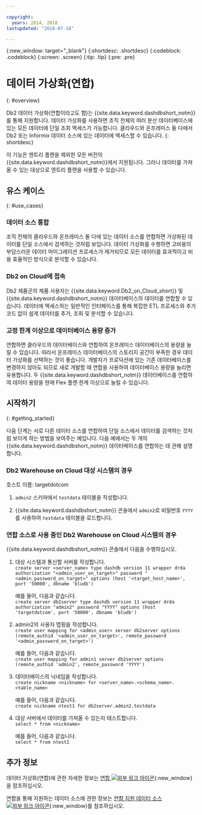```yaml
---

copyright:
  years: 2014, 2018
lastupdated: "2018-07-18"

---
```


<!-- Attribute definitions --> 
{:new_window: target="_blank"}
{:shortdesc: .shortdesc}
{:codeblock: .codeblock}
{:screen: .screen}
{:tip: .tip}
{:pre: .pre}

# 데이터 가상화(연합)
{: #overview}

Db2 데이터 가상화(연합이라고도 함)는 {{site.data.keyword.dashdbshort_notm}}를 통해 지원합니다. 데이터 가상화를 사용하면 조직 전체의 여러 분산 데이터베이스에 있는 모든 데이터에 단일 조회 액세스가 가능합니다. 클라우드와 온프레미스 둘 다에서 Db2 또는 Informix 데이터 소스에 있는 데이터에 액세스할 수 있습니다. 
{: shortdesc}

이 기능은 엔트리 플랜을 제외한 모든 버전의 {{site.data.keyword.dashdbshort_notm}}에서 지원됩니다. 그러나 데이터를 가져올 수 있는 대상으로 엔트리 플랜을 사용할 수 있습니다.

## 유스 케이스
{: #use_cases}

### 데이터 소스 통합

조직 전체의 클라우드와 온프레미스 둘 다에 있는 데이터 소스를 연합하면 가상화된 데이터를 단일 소스에서 검색하는 것처럼 보입니다. 데이터 가상화를 수행하면 고비용의 부담스러운 데이터 마이그레이션 프로세스가 제거되므로 모든 데이터를 효과적이고 비용 효율적인 방식으로 분석할 수 있습니다.

<!-- A company may have started their operations with an on-premises Db2 server. As cloud technology becomes more widespread and companies start to operate on cloud in a cost-effective fashion, there will be continued Cloud growth. However, the organization’s data on both sources remain as a critical component to their decision-making processes. By way of example, a client operating in retail industry needs to be able to access all data, say customer information, to run further analysis on their customers’ consumption behaviors. They need to be able to identify customers, match their records on cloud with already existing ones from an on-premises database and compose them as if the data is being retrieved from a single source. Federation capability here prevents the burdensome data migration process and allows the user to access the data without moving the data.

located in the cloud and on-premises -->

### Db2 on Cloud에 접속

Db2 제품군의 제품 사용자는 {{site.data.keyword.Db2_on_Cloud_short}} 및 {{site.data.keyword.dashdbshort_notm}} 데이터베이스의 데이터를 연합할 수 있습니다. 데이터에 액세스하는 일반적인 인터페이스를 통해 복잡한 ETL 프로세스와 추가 코드 없이 쉽게 데이터를 추가, 조회 및 분석할 수 있습니다.

<!-- Db2 family users would now be able to federate data between Db2 on Cloud and Db2 Warehouse on Cloud. By being provided a common interface for accessing the data, a user can now easily add or query data from or to the Warehouse without complex ETL processes or any additional code. -->

<!-- ### Sharded data across multiple servers

At times, you might choose to partition (shard) your data. With federation capabilities, sharded data can be queried with a unified interface. Federation gives you the ability to better balance your workloads, scale specific parts of an app, and create microservices that work together. -->

<!-- At times, users may choose to partition (shard). With federation capabilities, data can be queried with a unified interface and this lets the user better balance the workload, scale specific parts of an app or create microservices that work together. -->

### 고정 한계 이상으로 데이터베이스 용량 증가

연합하면 클라우드의 데이터베이스와 연합하여 온프레미스 데이터베이스의 용량을 늘릴 수 있습니다. 따라서 온프레미스 데이터베이스의 스토리지 공간이 부족한 경우 데이터 가상화를 선택하는 것이 좋습니다. 개발자가 프로덕션에 있는 기존 데이터베이스를 변경하지 않아도 되므로 새로 개발할 때 연합을 사용하여 데이터베이스 용량을 늘리면 유용합니다. 두 {{site.data.keyword.dashdbshort_notm}} 데이터베이스를 연합하여 데이터 용량을 현재 Flex 플랜 한계 이상으로 늘릴 수 있습니다.

<!-- By using federation, users can increase capacity of an on premises database by federating to or from the cloud. This is a great option if your on premises database is running out of storage. Increased capacity will also be useful for new development as our users no longer need to change a database in production. You can also use this feature to federate between two Db2 on Cloud databases to increase the capacity beyond the current limits of the Flex plan. -->

## 시작하기
{: #getting_started}

다음 단계는 서로 다른 데이터 소스를 연합하여 단일 소스에서 데이터를 검색하는 것처럼 보이게 하는 방법을 보여주는 예입니다. 다음 예에서는 두 개의 {{site.data.keyword.dashdbshort_notm}} 데이터베이스를 연합하는 데 관해 설명합니다.

### Db2 Warehouse on Cloud 대상 시스템의 경우

호스트 이름: targetdotcom

1. `admin2` 스키마에서 `testdata` 테이블을 작성합니다.

2. {{site.data.keyword.dashdbshort_notm}} 콘솔에서 `admin2`로 비밀번호 `YYYY`를 사용하여 `testdata` 테이블을 로드합니다.

### 연합 소스로 사용 중인 Db2 Warehouse on Cloud 시스템의 경우

{{site.data.keyword.dashdbshort_notm}} 콘솔에서 다음을 수행하십시오.

<!-- 1. Catalog the target machine:<br/>
   `db2 catalog tcpip node <node_name> remote <host_name> server 50000`<br/>

   For example:<br/>
   `db2 catalog tcpip node fedS remote targetdotcom server 50000`

2. Catalog the database on fedS:<br/>
   `db2 catalog db bludb as <db_name> at node <node_name>`

   For example:<br/>
   `db2 catalog db bludb as srcdb at node fedS`

3. Connect to the database on fedS:<br/>
   `db2 connect to <catalog_db_name> user <admin_user> using '<admin_password>'`

   For example:<br/>
   `db2 connect to srcdb user 'admin1' with password 'XXXX'`

4. Create a wrapper on fedS:<br/>
   `db2 "create wrapper drda"` -->

1. 대상 시스템과 통신할 서버를 작성합니다.<br/>
   `create server <server_name> type dashdb version 11 wrapper drda authorization "<admin_user_on_target>" password "<admin_password_on_target>" options (host '<target_host_name>', port '50000', dbname 'bludb')`

   예를 들어, 다음과 같습니다.<br/>
   `create server db2server type dashdb version 11 wrapper drda authorization "admin2" password "YYYY" options (host 'targetdotcom', port '50000', dbname 'bludb')`

2. admin2의 사용자 맵핑을 작성합니다.<br/>
   `create user mapping for <admin_user> server db2server options (remote_authid '<admin_user_on_target>', remote_password '<admin_password_on_target>')`

   예를 들어, 다음과 같습니다.<br/>
   `create user mapping for admin1 server db2server options (remote_authid 'admin2', remote_password 'YYYY')`

3. 데이터베이스의 닉네임을 작성합니다.<br/>
   `create nickname <nickname> for <server_name>.<schema_name>.<table_name>`

   예를 들어, 다음과 같습니다.<br/>
   `create nickname ntest1 for db2server.admin2.testdata`

4. 대상 서버에서 데이터를 가져올 수 있는지 테스트합니다.<br/>
   `select * from <nickname>`

   예를 들어, 다음과 같습니다.<br/>
   `select * from ntest1`

## 추가 정보

데이터 가상화(연합)에 관한 자세한 정보는 [연합 ![외부 링크 아이콘](../../icons/launch-glyph.svg "외부 링크 아이콘")](https://www.ibm.com/support/knowledgecenter/SS6NHC/com.ibm.swg.im.dashdb.doc/fcontainer.html){:new_window}을 참조하십시오.

연합을 통해 지원하는 데이터 소스에 관한 정보는 [연합 지원 데이터 소스 ![외부 링크 아이콘](../../icons/launch-glyph.svg "외부 링크 아이콘")](https://www.ibm.com/support/docview.wss?uid=swg27050561){:new_window}를 참조하십시오.
